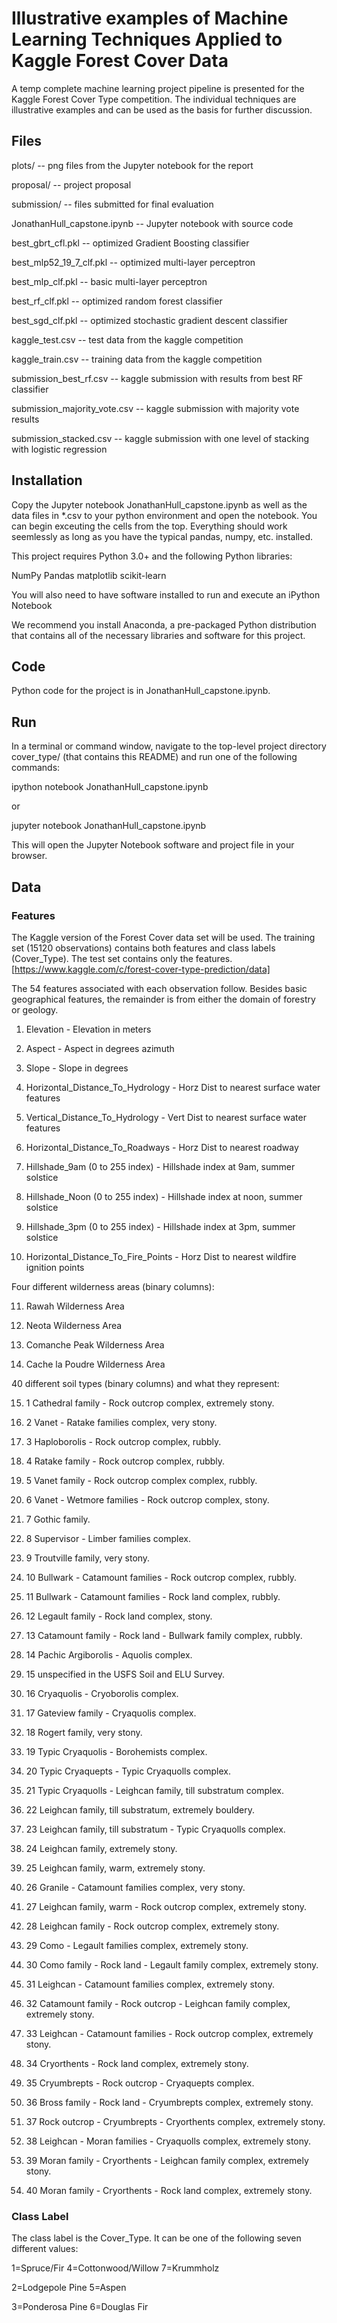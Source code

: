# Illustrative examples of Machine Learning Techniques Applied to Kaggle Forest Cover Data

A temp complete machine learning project pipeline is presented for the Kaggle Forest Cover Type competition.  The individual techniques are illustrative examples and can be used as the basis for further discussion.

## Files

plots/ -- png files from the Jupyter notebook for the report

proposal/ -- project proposal

submission/ -- files submitted for final evaluation

JonathanHull_capstone.ipynb -- Jupyter notebook with source code

best_gbrt_cfl.pkl -- optimized Gradient Boosting classifier

best_mlp52_19_7_clf.pkl	 -- optimized multi-layer perceptron

best_mlp_clf.pkl -- basic multi-layer perceptron

best_rf_clf.pkl	-- optimized random forest classifier

best_sgd_clf.pkl -- optimized stochastic gradient descent classifier

kaggle_test.csv	-- test data from the kaggle competition

kaggle_train.csv -- training data from the kaggle competition

submission_best_rf.csv	-- kaggle submission with results from best RF classifier

submission_majority_vote.csv -- kaggle submission with majority vote results

submission_stacked.csv -- kaggle submission with one level of stacking with logistic regression

## Installation

Copy the Jupyter notebook JonathanHull_capstone.ipynb as well as the data files in \*.csv to your python environment and open the notebook.  You can begin exceuting the cells from the top.  Everything should work seemlessly as long as you have the typical pandas, numpy, etc. installed.

This project requires Python 3.0+ and the following Python libraries:

NumPy
Pandas
matplotlib
scikit-learn

You will also need to have software installed to run and execute an iPython Notebook

We recommend you install Anaconda, a pre-packaged Python distribution that contains all of the necessary libraries and software for this project.

## Code

Python code for the project is in JonathanHull_capstone.ipynb.

## Run

In a terminal or command window, navigate to the top-level project directory cover_type/ (that contains this README) and run one of the following commands:

ipython notebook JonathanHull_capstone.ipynb

or

jupyter notebook JonathanHull_capstone.ipynb

This will open the Jupyter Notebook software and project file in your browser.

## Data
### Features

The Kaggle version of the Forest Cover data set will be used.  The training set (15120 observations) contains both features and class labels (Cover_Type).  The test set contains only the features.  [https://www.kaggle.com/c/forest-cover-type-prediction/data]

The 54 features associated with each observation follow.  Besides basic geographical features, the remainder is from either the domain of forestry or geology.

1.	Elevation - Elevation in meters

2.	Aspect - Aspect in degrees azimuth

3.	Slope - Slope in degrees

4.	Horizontal_Distance_To_Hydrology - Horz Dist to nearest surface water features

5.	Vertical_Distance_To_Hydrology - Vert Dist to nearest surface water features

6.	Horizontal_Distance_To_Roadways - Horz Dist to nearest roadway

7.	Hillshade_9am (0 to 255 index) - Hillshade index at 9am, summer solstice

8.	Hillshade_Noon (0 to 255 index) - Hillshade index at noon, summer solstice

9.	Hillshade_3pm (0 to 255 index) - Hillshade index at 3pm, summer solstice

10.	Horizontal_Distance_To_Fire_Points - Horz Dist to nearest wildfire ignition points

Four different wilderness areas (binary columns):

11.	Rawah Wilderness Area

12.	Neota Wilderness Area

13.	Comanche Peak Wilderness Area

14.	Cache la Poudre Wilderness Area

40 different soil types (binary columns) and what they represent:

15.	1 Cathedral family - Rock outcrop complex, extremely stony.

16.	2 Vanet - Ratake families complex, very stony.

17.	3 Haploborolis - Rock outcrop complex, rubbly.

18.	4 Ratake family - Rock outcrop complex, rubbly.

19.	5 Vanet family - Rock outcrop complex complex, rubbly.

20.	6 Vanet - Wetmore families - Rock outcrop complex, stony.

21.	7 Gothic family.

22.	8 Supervisor - Limber families complex.

23.	9 Troutville family, very stony.

24.	10 Bullwark - Catamount families - Rock outcrop complex, rubbly.

25.	11 Bullwark - Catamount families - Rock land complex, rubbly.

26.	12 Legault family - Rock land complex, stony.

27.	13 Catamount family - Rock land - Bullwark family complex, rubbly.

28.	14 Pachic Argiborolis - Aquolis complex.

29.	15 unspecified in the USFS Soil and ELU Survey.

30.	16 Cryaquolis - Cryoborolis complex.

31.	17 Gateview family - Cryaquolis complex.

32.	18 Rogert family, very stony.

33.	19 Typic Cryaquolis - Borohemists complex.

34.	20 Typic Cryaquepts - Typic Cryaquolls complex.

35.	21 Typic Cryaquolls - Leighcan family, till substratum complex.

36.	22 Leighcan family, till substratum, extremely bouldery.

37.	23 Leighcan family, till substratum - Typic Cryaquolls complex.

38.	24 Leighcan family, extremely stony.

39.	25 Leighcan family, warm, extremely stony.

40.	26 Granile - Catamount families complex, very stony.

41.	27 Leighcan family, warm - Rock outcrop complex, extremely stony.

42.	28 Leighcan family - Rock outcrop complex, extremely stony.

43.	29 Como - Legault families complex, extremely stony.

44.	30 Como family - Rock land - Legault family complex, extremely stony.

45.	31 Leighcan - Catamount families complex, extremely stony.

46.	32 Catamount family - Rock outcrop - Leighcan family complex, extremely stony.

47.	33 Leighcan - Catamount families - Rock outcrop complex, extremely stony.

48.	34 Cryorthents - Rock land complex, extremely stony.

49.	35 Cryumbrepts - Rock outcrop - Cryaquepts complex.

50.	36 Bross family - Rock land - Cryumbrepts complex, extremely stony.

51.	37 Rock outcrop - Cryumbrepts - Cryorthents complex, extremely stony.

52.	38 Leighcan - Moran families - Cryaquolls complex, extremely stony.

53.	39 Moran family - Cryorthents - Leighcan family complex, extremely stony.

54.	40 Moran family - Cryorthents - Rock land complex, extremely stony.

### Class Label

The class label is the Cover_Type.  It can be one of the following seven different values:

1=Spruce/Fir	4=Cottonwood/Willow	7=Krummholz

2=Lodgepole Pine	5=Aspen		

3=Ponderosa Pine	6=Douglas Fir		


